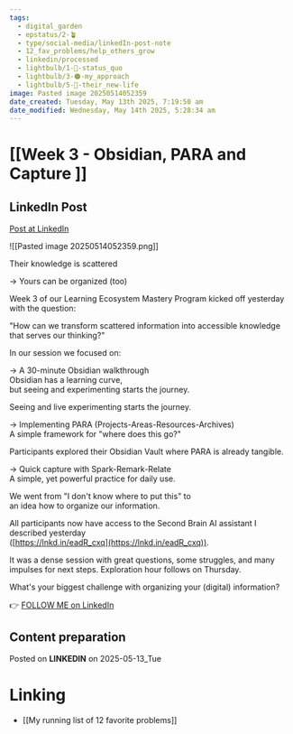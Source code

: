 ```yaml
---
tags:
  - digital_garden
  - epstatus/2-🪴
  - type/social-media/linkedIn-post-note
  - 12_fav_problems/help_others_grow
  - linkedin/processed
  - lightbulb/1-🔴-status_quo
  - lightbulb/3-🟠-my_approach
  - lightbulb/5-🔵-their_new-life
image: Pasted image 20250514052359
date_created: Tuesday, May 13th 2025, 7:19:50 am
date_modified: Wednesday, May 14th 2025, 5:28:34 am
---
```

# [[Week 3 - Obsidian, PARA and Capture ]]
## LinkedIn Post
[Post at LinkedIn](https://www.linkedin.com/posts/sebastiankamilli_their-knowledge-is-scattered-yours-can-activity-7327936018282692608-LA2n?utm_source=share&utm_medium=member_desktop&rcm=ACoAAA1M1pkBgWCYPhT45EpfLiHzViQqRWNCIv4)

![[Pasted image 20250514052359.png]]

Their knowledge is scattered  
  
→ Yours can be organized (too)  
  
Week 3 of our Learning Ecosystem Mastery Program kicked off yesterday with the question:  
  
"How can we transform scattered information into accessible knowledge that serves our thinking?"  
  
In our session we focused on:  
  
→ A 30-minute Obsidian walkthrough  
Obsidian has a learning curve,  
but seeing and experimenting starts the journey.  
  
Seeing and live experimenting starts the journey.  
  
→ Implementing PARA (Projects-Areas-Resources-Archives)  
A simple framework for "where does this go?"  
  
Participants explored their Obsidian Vault where PARA is already tangible.  
  
→ Quick capture with Spark-Remark-Relate  
A simple, yet powerful practice for daily use.  
  
We went from "I don't know where to put this" to  
an idea how to organize our information.  
  
All participants now have access to the Second Brain AI assistant I described yesterday  
([https://lnkd.in/eadR_cxq](https://lnkd.in/eadR_cxq)).  
  
It was a dense session with great questions, some struggles, and many impulses for next steps. Exploration hour follows on Thursday.  

What's your biggest challenge with organizing your (digital) information?

👉 [FOLLOW ME on LinkedIn](https://www.linkedin.com/comm/mynetwork/discovery-see-all?usecase=PEOPLE_FOLLOWS&followMember=sebastiankamilli)

## Content preparation

Posted on **LINKEDIN** on 2025-05-13_Tue
# Linking
+ [[My running list of 12 favorite problems]]